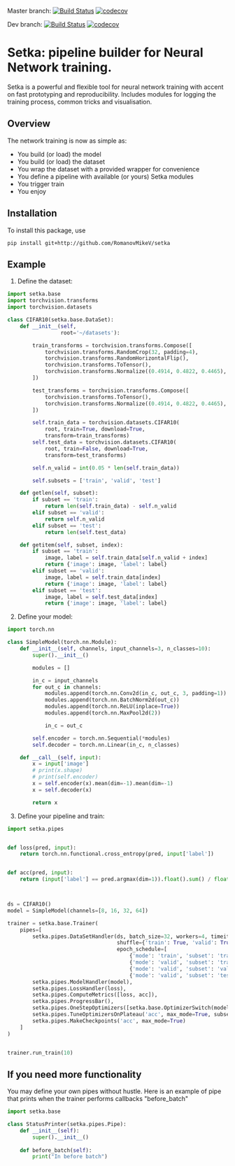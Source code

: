 Master branch:
[![Build Status](https://travis-ci.com/RomanovMikeV/setka.svg?branch=master)](https://travis-ci.com/RomanovMikeV/setka)
[![codecov](https://codecov.io/gh/RomanovMikeV/setka/branch/master/graph/badge.svg)](https://codecov.io/gh/RomanovMikeV/setka)

Dev branch:
[![Build Status](https://travis-ci.com/RomanovMikeV/setka.svg?branch=dev)](https://travis-ci.com/RomanovMikeV/setka)
[![codecov](https://codecov.io/gh/RomanovMikeV/setka/branch/dev/graph/badge.svg)](https://codecov.io/gh/RomanovMikeV/setka)

# Setka: pipeline builder for Neural Network training.

Setka is a powerful and flexible tool for neural network training
with accent on fast prototyping and reproducibility. Includes
modules for logging the training process, common tricks
and visualisation.

## Overview

The network training is now as simple as:

* You build (or load) the model
* You build (or load) the dataset
* You wrap the dataset with a provided wrapper for convenience
* You define a pipeline with available (or yours) Setka modules
* You trigger train
* You enjoy

## Installation

To install this package, use
```
pip install git+http://github.com/RomanovMikeV/setka
```

## Example

1) Define the dataset:
```python
import setka.base
import torchvision.transforms
import torchvision.datasets

class CIFAR10(setka.base.DataSet):
    def __init__(self,
                 root='~/datasets'):

        train_transforms = torchvision.transforms.Compose([
            torchvision.transforms.RandomCrop(32, padding=4),
            torchvision.transforms.RandomHorizontalFlip(),
            torchvision.transforms.ToTensor(),
            torchvision.transforms.Normalize((0.4914, 0.4822, 0.4465), (0.2023, 0.1994, 0.2010)),
        ])

        test_transforms = torchvision.transforms.Compose([
            torchvision.transforms.ToTensor(),
            torchvision.transforms.Normalize((0.4914, 0.4822, 0.4465), (0.2023, 0.1994, 0.2010)),
        ])

        self.train_data = torchvision.datasets.CIFAR10(
            root, train=True, download=True,
            transform=train_transforms)
        self.test_data = torchvision.datasets.CIFAR10(
            root, train=False, download=True,
            transform=test_transforms)

        self.n_valid = int(0.05 * len(self.train_data))

        self.subsets = ['train', 'valid', 'test']

    def getlen(self, subset):
        if subset == 'train':
            return len(self.train_data) - self.n_valid
        elif subset == 'valid':
            return self.n_valid
        elif subset == 'test':
            return len(self.test_data)

    def getitem(self, subset, index):
        if subset == 'train':
            image, label = self.train_data[self.n_valid + index]
            return {'image': image, 'label': label}
        elif subset == 'valid':
            image, label = self.train_data[index]
            return {'image': image, 'label': label}
        elif subset == 'test':
            image, label = self.test_data[index]
            return {'image': image, 'label': label}

```
2) Define your model:
```python
import torch.nn

class SimpleModel(torch.nn.Module):
    def __init__(self, channels, input_channels=3, n_classes=10):
        super().__init__()

        modules = []

        in_c = input_channels
        for out_c in channels:
            modules.append(torch.nn.Conv2d(in_c, out_c, 3, padding=1))
            modules.append(torch.nn.BatchNorm2d(out_c))
            modules.append(torch.nn.ReLU(inplace=True))
            modules.append(torch.nn.MaxPool2d(2))

            in_c = out_c

        self.encoder = torch.nn.Sequential(*modules)
        self.decoder = torch.nn.Linear(in_c, n_classes)

    def __call__(self, input):
        x = input['image']
        # print(x.shape)
        # print(self.encoder)
        x = self.encoder(x).mean(dim=-1).mean(dim=-1)
        x = self.decoder(x)

        return x
```

3) Define your pipeline and train:
```python
import setka.pipes


def loss(pred, input):
    return torch.nn.functional.cross_entropy(pred, input['label'])


def acc(pred, input):
    return (input['label'] == pred.argmax(dim=1)).float().sum() / float(pred.size(0))



ds = CIFAR10()
model = SimpleModel(channels=[8, 16, 32, 64])

trainer = setka.base.Trainer(
    pipes=[
        setka.pipes.DataSetHandler(ds, batch_size=32, workers=4, timeit=True,
                                   shuffle={'train': True, 'valid': True, 'test': False},
                                   epoch_schedule=[
                                       {'mode': 'train', 'subset': 'train'},
                                       {'mode': 'valid', 'subset': 'train', 'n_iterations': 100},
                                       {'mode': 'valid', 'subset': 'valid'},
                                       {'mode': 'valid', 'subset': 'test'}]),
        setka.pipes.ModelHandler(model),
        setka.pipes.LossHandler(loss),
        setka.pipes.ComputeMetrics([loss, acc]),
        setka.pipes.ProgressBar(),
        setka.pipes.OneStepOptimizers([setka.base.OptimizerSwitch(model, torch.optim.Adam, lr=3.0e-2)]),
        setka.pipes.TuneOptimizersOnPlateau('acc', max_mode=True, subset='valid', lr_factor=0.3, reset_optimizer=True),
        setka.pipes.MakeCheckpoints('acc', max_mode=True)
    ]
)


trainer.run_train(10)
```


## If you need more functionality

You may define your own pipes without hustle. Here is an
example of pipe that prints when the trainer performs callbacks 
"before_batch"

```python
import setka.base

class StatusPrinter(setka.pipes.Pipe):
    def __init__(self):
        super().__init__()
    
    def before_batch(self):
        print("In before batch")
```
